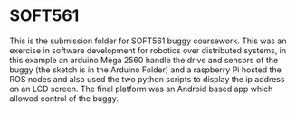 # SOFT561
This is the submission folder for SOFT561 buggy coursework. This was an exercise in software development for robotics over distributed systems, in this example an arduino Mega 2560 handle the drive and sensors of the buggy (the sketch is in the Arduino Folder) and a raspberry Pi hosted the ROS nodes and also used the two python scripts to display the ip address on an LCD screen.
The final platform was an Android based app which allowed control of the buggy.
